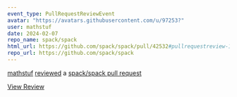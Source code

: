 ```yaml
---
event_type: PullRequestReviewEvent
avatar: "https://avatars.githubusercontent.com/u/97253?"
user: mathstuf
date: 2024-02-07
repo_name: spack/spack
html_url: https://github.com/spack/spack/pull/42532#pullrequestreview-1866735492
repo_url: https://github.com/spack/spack
---
```


<a href='https://github.com/mathstuf' target='_blank'>mathstuf</a> <a href='https://github.com/spack/spack/pull/42532#pullrequestreview-1866735492' target='_blank'>reviewed</a> a <a href='https://github.com/spack/spack/pull/42532' target='_blank'>spack/spack pull request</a>

<small></small>

<a href='https://github.com/spack/spack/pull/42532#pullrequestreview-1866735492' target='_blank'>View Review</a>